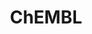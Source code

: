 ---
layout: default
bigquery: https://console.cloud.google.com/bigquery?p=patents-public-data&d=ebi_chembl&page=dataset
citation: '"The ChEMBL database in 2017." Anna Gaulton, Anne Hersey, Michał Nowotka,
  A Patrícia Bento, Jon Chambers, David Mendez, Prudence Mutowo, Francis Atkinson,
  Louisa J Bellis, Elena Cibrián-Uhalte, Mark Davies, Nathan Dedman, Anneli Karlsson,
  María Paula Magariños, John P Overington, George Papadatos, Ines Smit, Andrew R
  Leach Nucleic acids Research (2017) 45 (Database Issue), D945-D954'
contributors: European Bioinformatics Institute
cost: None
description: ChEMBL Data is a manually curated database of small molecules used in
  drug discovery, including information about existing patented drugs.
documentation: 'schema: https://www.ebi.ac.uk/chembl/db_schema


  '
last_edit: 04/13/2022, 09:23:45
location: https://console.cloud.google.com/marketplace/product/google_patents_public_datasets/chembl
maintained_by: EMBL-EBI, an outstation of European Molecular Biology Laboratory
related_publications: '

  ChEMBL: towards direct deposition of bioassay data.


  Mendez D, Gaulton A, Bento AP, Chambers J, De Veij M, Félix E, Magariños MP, Mosquera
  JF, Mutowo P, Nowotka M, Gordillo-Marañón M, Hunter F, Junco L, Mugumbate G, Rodriguez-Lopez
  M, Atkinson F, Bosc N, Radoux CJ, Segura-Cabrera A, Hersey A, Leach AR.


  — Nucleic Acids Res. 2019; 47(D1):D930-D940. doi: 10.1093/nar/gky1075

  '
schema_fields:
- compound_key
- mol_frac_id
- irac_code
- orig_description
- parameter_type
- updated_on
- acd_most_apka
- assay_subcellular_fraction
- heavy_atoms
- species_group_flag
- doi
- ad_type
- site_residues
- creation_date
- curation_comment
- mol_hrac_id
- cidx
- organism
- availability_type
- ass_cls_map_id
- aromatic_rings
- first_in_class
- db_version
- acd_logd
- irac_class_id
- relationship_desc
- withdrawn_flag
- standard_flag
- black_box_warning
- nda_type
- actsm_id
- doc_type
- warning_id
- smarts
- source_domain_id
- prodrug
- start_position
- component_id
- subgroup
- molecule_type
- cell_source_organism
- cx_most_apka
- text_value
- definition
- hbd_lipinski
- patent_id
- mechanism_comment
- as_id
- compound_name
- aidx
- alert_set_id
- num_ro5_violations
- l1
- inorganic_flag
- chembl_id
- met_id
- l8
- priority
- set_name
- who_extra
- isoform
- l5
- parent_type
- ddd_admr
- targcomp_id
- mc_target_accession
- num_lipinski_ro5_violations
- active_ingredient
- mol_atc_id
- mesh_id
- level3
- ddd_comment
- description
- potential_duplicate
- component_type
- le
- helm_notation
- log_id
- drug_record_id
- warning_country
- site_id
- enzyme_tid
- topical
- class_level
- delist_flag
- activity_count
- qudt_units
- therapeutic_flag
- standard_inchi
- full_molformula
- issue
- hbd
- natural_product
- pchembl_value
- parent_molregno
- drugind_id
- assay_test_type
- level4
- formulation_id
- full_mwt
- year
- met_comment
- biocomp_id
- protclasssyn_id
- src_id
- updated_by
- mec_id
- downgraded
- applicant_full_name
- go_id
- acd_most_bpka
- pathway_id
- comp_class_id
- volume
- ridx
- research_stem
- substrate_record_id
- level1_description
- relationship
- mc_tax_id
- molsyn_id
- rgid
- type
- warning_description
- class_type
- cell_ontology_id
- assay_organism
- compd_id
- disease_efficacy
- lle
- assay_type
- path
- parent_id
- domain_type
- mw_monoisotopic
- hba_lipinski
- oral
- l7
- data_validity_comment
- level5
- stem
- domain_description
- parenteral
- usan_stem_definition
- tissue_id
- previous_company
- level2
- standard_text_value
- patent_no
- smid
- l2
- assay_tax_id
- molfile
- parent_go_id
- mw_freebase
- mutation
- hrac_code
- end_position
- name
- ddd_id
- value
- bao_id
- cellosaurus_id
- co_stem_id
- assay_desc
- sei
- patent_expire_date
- withdrawn_class
- res_stem_id
- tax_id
- authors
- publication_number
- assay_strain
- frac_class_id
- ref_url
- chirality
- sequence_md5sum
- activity_id
- target_mapping
- entity_id
- published_units
- last_page
- record_id
- tbl
- standard_value
- db_source
- bto_id
- clo_id
- efo_id
- cpd_str_alert_id
- approval_date
- atc_code
- published_relation
- bao_endpoint
- level4_description
- warnref_id
- domain_id
- num_alerts
- cell_source_tissue
- max_phase
- route
- target_type
- label
- country
- l3
- active_molregno
- component_synonym
- std_act_id
- prediction_method
- pref_name
- standard_relation
- source
- mc_target_name
- last_active
- l4
- src_assay_id
- bao_format
- normal_range_min
- met_conversion
- standard_inchi_key
- cl_lincs_id
- domain_name
- major_class
- assay_source
- drug_substance_flag
- drug_product_flag
- hrac_class_id
- frac_code
- aspect
- warning_class
- ingredient
- ref_id
- molecular_mechanism
- withdrawn_reason
- acd_logp
- ddd_units
- selectivity_comment
- warning_type
- level3_description
- strength
- prod_pat_id
- level1
- mecref_id
- src_description
- homologue
- idx
- assay_tissue
- site_name
- pubmed_id
- targrel_id
- product_id
- assay_cell_type
- usan_stem
- alert_id
- published_value
- status
- predbind_id
- alogp
- structure_type
- withdrawn_country
- cx_logp
- hba
- ref_type
- pathway_key
- mesh_heading
- polymer_flag
- tid_fixed
- max_phase_for_ind
- mechanism_of_action
- relationship_type
- molecular_species
- molregno
- ap_id
- canonical_smiles
- cell_source_tax_id
- enzyme_name
- units
- chebi_par_id
- who_name
- metabolite_record_id
- mc_organism
- result_flag
- usan_year
- indref_id
- mc_target_type
- standard_type
- metref_id
- efo_term
- mol_irac_id
- curated_by
- compsyn_id
- withdrawn_year
- job_id
- uberon_id
- usan_substem
- cell_id
- syn_type
- tid
- protein_class_synonym
- src_compound_id
- short_name
- sitecomp_id
- l6
- level2_description
- dosage_form
- journal
- submission_date
- assay_param_id
- assay_id
- entity_type
- standard_upper_value
- parameter_value
- binding_site_comment
- sequence
- doc_id
- dosed_ingredient
- comp_go_id
- assay_category
- company
- first_page
- action_type
- first_approval
- caloha_id
- relation
- target_desc
- qed_weighted
- normal_range_max
- patent_use_code
- upper_value
- variant_id
- usan_stem_id
- standard_units
- ddd_value
- cx_most_bpka
- comments
- cell_description
- indication_class
- innovator_company
- toid
- published_type
- title
- direct_interaction
- stat
- src_short_name
- bei
- ro3_pass
- uo_units
- assay_class_id
- confidence_score
- accession
- synonyms
- abstract
- cell_name
- warning_year
- confidence
- rtb
- protein_class_desc
- protein_class_id
- cx_logd
- annotation
- trade_name
- psa
- oc_id
- stem_class
- alert_name
- version
- related_tid
- activity_comment
shortname: chembl
tags:
- biotechnology
- health
- chemical
- bioinformatics
- medical
terms_of_use: CC BY-SA 3.0
title: ChEMBL
uuid: e232a192-965c-4ec9-904c-155b6dfe56c5
---
